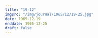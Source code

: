 ```yaml
---
title: "19-12"
imgsrc: "/img/journal/1965/12/19-25.jpg"
date: 1965-12-19
enddate: 1965-12-25
draft: false
---
```


<!-- fix pre-formatted input -->
